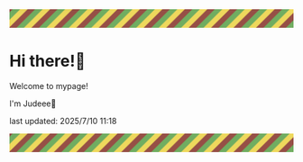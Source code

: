 <!-- Header image -->
<img src="./pokemon/pokemon_25.png" width="1000">

# Hi there!👋

Welcome to mypage!

I'm Judeee🐷

last updated: 2025/7/10 11:18

<!-- Footer image -->
<img src="./pokemon/pokemon_25.png" width="1000">
